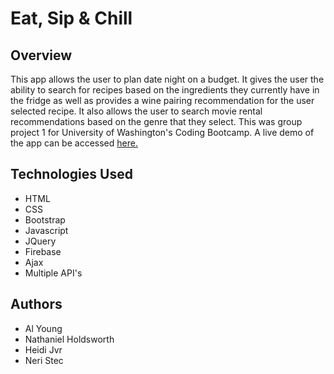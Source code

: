 # Eat, Sip & Chill

## Overview

This app allows the user to plan date night on a budget.  It gives the user the ability to search for recipes based on the ingredients they currently have in the fridge as well as provides a wine pairing recommendation for the user selected recipe.  It also allows the user to search movie rental recommendations based on the genre that they select.  This was group project 1 for University of Washington's Coding Bootcamp.  A live demo of the app can be accessed [here.](https://packleader206.github.io/Class-Project-1/)

## Technologies Used

- HTML
- CSS
- Bootstrap
- Javascript
- JQuery
- Firebase
- Ajax
- Multiple API's

## Authors

- Al Young
- Nathaniel Holdsworth
- Heidi Jvr
- Neri Stec

